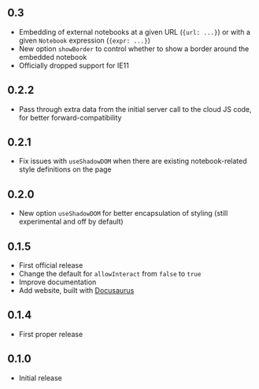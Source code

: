 ## 0.3

* Embedding of external notebooks at a given URL (`{url: ...}`) or with a given `Notebook` expression (`{expr: ...}`)
* New option `showBorder` to control whether to show a border around the embedded notebook
* Officially dropped support for IE11

## 0.2.2

* Pass through extra data from the initial server call to the cloud JS code, for better forward-compatibility 

## 0.2.1

* Fix issues with `useShadowDOM` when there are existing notebook-related style definitions on the page  

## 0.2.0

* New option `useShadowDOM` for better encapsulation of styling (still experimental and off by default)

## 0.1.5

* First official release
* Change the default for `allowInteract` from `false` to `true`
* Improve documentation
* Add website, built with [Docusaurus](https://docusaurus.io)

## 0.1.4

* First proper release

## 0.1.0

* Initial release
